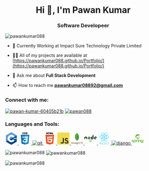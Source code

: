 <h1 align="center">Hi 👋, I'm Pawan Kumar</h1>
<h3 align="center">Software Developeer</h3>

<p align="left"> <img src="https://komarev.com/ghpvc/?username=pawankumar088&label=Profile%20views&color=0e75b6&style=flat" alt="pawankumar088" /> </p>

- 🌱 Currently Working at Impact Sure Technology Private Limited 

- 👨‍💻 All of my projects are available at [https://pawankumar088.github.io/Portfolio/](https://pawankumar088.github.io/Portfolio/)

- 💬 Ask me about **Full Stack Development**

- 📫 How to reach me **pawankumar08892@gmail.com**

<h3 align="left">Connect with me:</h3>
<p align="left">
<a href="https://linkedin.com/in/pawan-kumar-60405b21b" target="blank"><img align="center" src="https://raw.githubusercontent.com/rahuldkjain/github-profile-readme-generator/master/src/images/icons/Social/linked-in-alt.svg" alt="pawan-kumar-60405b21b" height="30" width="40" /></a>
<a href="https://www.codechef.com/users/pawan088" target="blank"><img align="center" src="https://cdn.jsdelivr.net/npm/simple-icons@3.1.0/icons/codechef.svg" alt="pawan088" height="30" width="40" /></a>
</p>

<h3 align="left">Languages and Tools:</h3>
<p align="left"> 
  <a href="https://www.w3schools.com/cpp/" target="_blank" rel="noreferrer"> 
    <img src="https://raw.githubusercontent.com/devicons/devicon/master/icons/cplusplus/cplusplus-original.svg" alt="cplusplus" width="40" height="40"/> 
  </a> 
  <a href="https://www.w3schools.com/css/" target="_blank" rel="noreferrer"> 
    <img src="https://raw.githubusercontent.com/devicons/devicon/master/icons/css3/css3-original-wordmark.svg" alt="css3" width="40" height="40"/> 
  </a> 
  <a href="https://git-scm.com/" target="_blank" rel="noreferrer"> 
    <img src="https://www.vectorlogo.zone/logos/git-scm/git-scm-icon.svg" alt="git" width="40" height="40"/> 
  </a> 
  <a href="https://www.w3.org/html/" target="_blank" rel="noreferrer"> 
    <img src="https://raw.githubusercontent.com/devicons/devicon/master/icons/html5/html5-original-wordmark.svg" alt="html5" width="40" height="40"/> 
  </a> 
  <a href="https://developer.mozilla.org/en-US/docs/Web/JavaScript" target="_blank" rel="noreferrer"> 
    <img src="https://raw.githubusercontent.com/devicons/devicon/master/icons/javascript/javascript-original.svg" alt="javascript" width="40" height="40"/> 
  </a> 
  <a href="https://www.mongodb.com/" target="_blank" rel="noreferrer"> 
    <img src="https://raw.githubusercontent.com/devicons/devicon/master/icons/mongodb/mongodb-original-wordmark.svg" alt="mongodb" width="40" height="40"/> 
  </a> 
  <a href="https://nodejs.org" target="_blank" rel="noreferrer"> 
    <img src="https://raw.githubusercontent.com/devicons/devicon/master/icons/nodejs/nodejs-original-wordmark.svg" alt="nodejs" width="40" height="40"/> 
  </a> 
  <a href="https://reactjs.org/" target="_blank" rel="noreferrer"> 
    <img src="https://raw.githubusercontent.com/devicons/devicon/master/icons/react/react-original-wordmark.svg" alt="react" width="40" height="40"/> 
  </a>
  <a href="https://www.djangoproject.com/" target="_blank" rel="noreferrer"> 
    <img src="https://cdn.iconscout.com/icon/premium/png-512-thumb/djangoproject-2752208-2285025.png?f=webp&w=256" alt="django" width="40" height="40"/> 
  </a> 
  <a href="https://spring.io/projects/spring-boot" target="_blank" rel="noreferrer"> 
    <img src="https://raw.githubusercontent.com/devicons/devicon/master/icons/spring/spring-original-wordmark.svg" alt="spring boot" width="40" height="40"/> 
  </a>
</p>

<p><img align="left" src="https://github-readme-stats.vercel.app/api/top-langs?username=pawankumar088&show_icons=true&locale=en&layout=compact" alt="pawankumar088" /></p>

<p>&nbsp;<img align="center" src="https://github-readme-stats.vercel.app/api?username=pawankumar088&show_icons=true&locale=en" alt="pawankumar088" /></p>

<p><img align="center" src="https://github-readme-streak-stats.herokuapp.com/?user=pawankumar088&" alt="pawankumar088" /></p>
